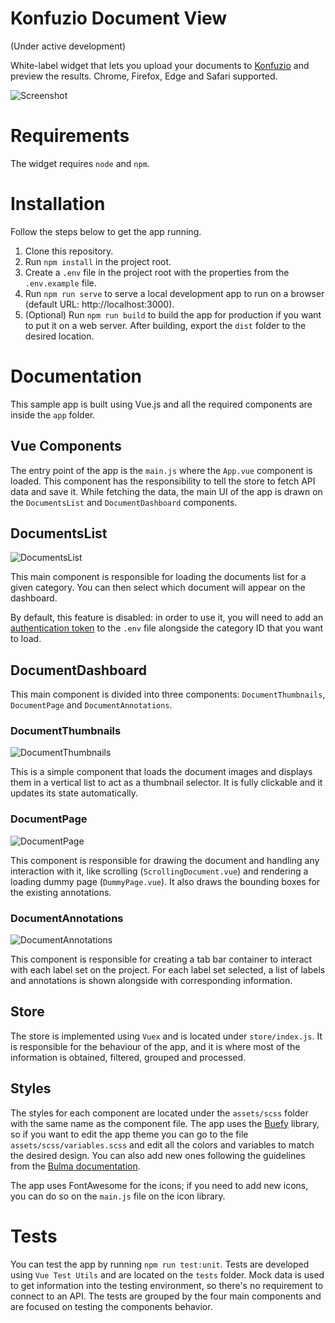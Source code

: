 # Konfuzio Document View

(Under active development)

White-label widget that lets you upload your documents to [Konfuzio](https://konfuzio.com) and preview the results. Chrome, Firefox, Edge and Safari supported.

![Screenshot](http://raw.githubusercontent.com/konfuzio-ai/konfuzio-capture-vue/main/screenshot.png)

# **Requirements**

The widget requires `node` and `npm`.

# **Installation**

Follow the steps below to get the app running.

1. Clone this repository.
2. Run `npm install` in the project root.
3. Create a `.env` file in the project root with the properties from the `.env.example` file.
4. Run `npm run serve` to serve a local development app to run on a browser (default URL: http://localhost:3000).
5. (Optional) Run `npm run build` to build the app for production if you want to put it on a web server. After building, export the `dist` folder to the desired location.

# **Documentation**

This sample app is built using Vue.js and all the required components are inside the `app` folder.

## Vue Components

The entry point of the app is the `main.js` where the `App.vue` component is loaded. This component has the responsibility to tell the store to fetch API data and save it. While fetching the data, the main UI of the app is drawn on the `DocumentsList` and `DocumentDashboard` components.

## DocumentsList

![DocumentsList](http://raw.githubusercontent.com/konfuzio-ai/konfuzio-capture-vue/main/documents_list.gif)

This main component is responsible for loading the documents list for a given category. You can then select which document will appear on the dashboard.

By default, this feature is disabled: in order to use it, you will need to add an [authentication token](https://dev.konfuzio.com/web/api_v3.html#authentication) to the `.env` file alongside the category ID that you want to load.

## DocumentDashboard

This main component is divided into three components: `DocumentThumbnails`, `DocumentPage` and `DocumentAnnotations`.

### DocumentThumbnails

![DocumentThumbnails](http://raw.githubusercontent.com/konfuzio-ai/konfuzio-capture-vue/main/document_thumbnails.svg)

This is a simple component that loads the document images and displays them in a vertical list to act as a thumbnail selector. It is fully clickable and it updates its state automatically.

### DocumentPage

![DocumentPage](http://raw.githubusercontent.com/konfuzio-ai/konfuzio-capture-vue/main/document_page.svg)

This component is responsible for drawing the document and handling any interaction with it, like scrolling (`ScrollingDocument.vue`) and rendering a loading dummy page (`DummyPage.vue`). It also draws the bounding boxes for the existing annotations.

### DocumentAnnotations

![DocumentAnnotations](http://raw.githubusercontent.com/konfuzio-ai/konfuzio-capture-vue/main/document_annotations.svg)

This component is responsible for creating a tab bar container to interact with each label set on the project. For each label set selected, a list of labels and annotations is shown alongside with corresponding information.

## Store

The store is implemented using `Vuex` and is located under `store/index.js`. It is responsible for the behaviour of the app, and it is where most of the information is obtained, filtered, grouped and processed.

## Styles

The styles for each component are located under the `assets/scss` folder with the same name as the component file. The app uses the [Buefy](https://buefy.org) library, so if you want to edit the app theme you can go to the file `assets/scss/variables.scss` and edit all the colors and variables to match the desired design. You can also add new ones following the guidelines from the [Bulma documentation](https://bulma.io/documentation/overview/variables/).

The app uses FontAwesome for the icons; if you need to add new icons, you can do so on the `main.js` file on the icon library.

# **Tests**

You can test the app by running `npm run test:unit`. Tests are developed using `Vue Test Utils` and are located on the `tests` folder. Mock data is used to get information into the testing environment, so there's no requirement to connect to an API. The tests are grouped by the four main components and are focused on testing the components behavior.
